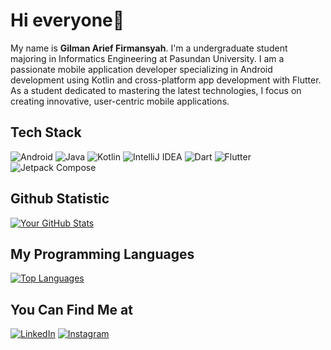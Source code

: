 # Hi everyone👋

My name is **Gilman Arief Firmansyah**.
I'm a undergraduate student majoring in Informatics Engineering at Pasundan University. I am a passionate mobile application developer specializing in Android development using Kotlin and cross-platform app development with Flutter. As a student dedicated to mastering the latest technologies, I focus on creating innovative, user-centric mobile applications.

## Tech Stack
![Android](https://img.shields.io/badge/android-%233DDC84.svg?style=for-the-badge&logo=android&logoColor=white)
![Java](https://img.shields.io/badge/java-%23ED8B00.svg?style=for-the-badge&logo=openjdk&logoColor=white)
![Kotlin](https://img.shields.io/badge/kotlin-%230095D5.svg?style=for-the-badge&logo=kotlin&logoColor=white)
![IntelliJ IDEA](https://img.shields.io/badge/IntelliJIDEA-000000.svg?style=for-the-badge&logo=intellij-idea&logoColor=white)
![Dart](https://img.shields.io/badge/dart-%230175C2.svg?style=for-the-badge&logo=dart&logoColor=white)
![Flutter](https://img.shields.io/badge/flutter-%2302569B.svg?style=for-the-badge&logo=flutter&logoColor=white)
![Jetpack Compose](https://img.shields.io/badge/jetpack_compose-%2300ACC1.svg?style=for-the-badge&logo=jetpack-compose&logoColor=white)


## Github Statistic
[![Your GitHub Stats](https://github-readme-stats.vercel.app/api?username=Kinn-01&show_icons=true&theme=default&count_private=true)](https://github.com/Kinn-01)

## My Programming Languages
[![Top Languages](https://github-readme-stats.vercel.app/api/top-langs/?username=Kinn-01&layout=compact)](https://github.com/Kinn-01)

## You Can Find Me at
[![LinkedIn](https://img.shields.io/badge/LinkedIn-0077B5?style=for-the-badge&logo=linkedin&logoColor=white)](https://www.linkedin.com/in/gilmanaf) 
[![Instagram](https://img.shields.io/badge/Instagram-E4405F?style=for-the-badge&logo=instagram&logoColor=white)](https://www.instagram.com/gilmanfirmansyah)

